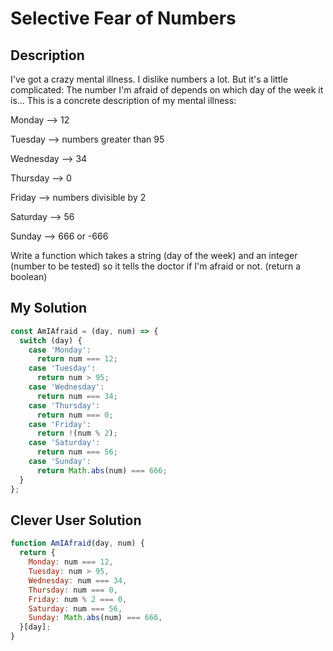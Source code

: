 # Selective Fear of Numbers

## Description

I've got a crazy mental illness. I dislike numbers a lot.
But it's a little complicated: The number I'm afraid of depends on which day of the week it is... This is a concrete description of my mental illness:

Monday --> 12

Tuesday --> numbers greater than 95

Wednesday --> 34

Thursday --> 0

Friday --> numbers divisible by 2

Saturday --> 56

Sunday --> 666 or -666

Write a function which takes a string (day of the week) and an integer (number to be tested) so it tells the doctor if I'm afraid or not. (return a boolean)

## My Solution

```js
const AmIAfraid = (day, num) => {
  switch (day) {
    case 'Monday':
      return num === 12;
    case 'Tuesday':
      return num > 95;
    case 'Wednesday':
      return num === 34;
    case 'Thursday':
      return num === 0;
    case 'Friday':
      return !(num % 2);
    case 'Saturday':
      return num === 56;
    case 'Sunday':
      return Math.abs(num) === 666;
  }
};
```

## Clever User Solution

```js
function AmIAfraid(day, num) {
  return {
    Monday: num === 12,
    Tuesday: num > 95,
    Wednesday: num === 34,
    Thursday: num === 0,
    Friday: num % 2 === 0,
    Saturday: num === 56,
    Sunday: Math.abs(num) === 666,
  }[day];
}
```
